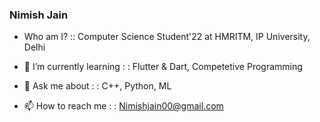 ### Nimish Jain

- Who am I? :: Computer Science Student'22 at HMRITM, IP University, Delhi

- 🌱 I’m currently learning : : Flutter & Dart, Competetive Programming

- 💬 Ask me about : : C++, Python, ML

- 📫 How to reach me : : Nimishjain00@gmail.com

